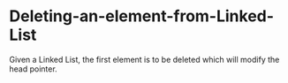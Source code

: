 # Deleting-an-element-from-Linked-List
Given a Linked List, the first element is to be deleted which will modify the head pointer.

